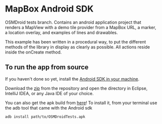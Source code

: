# MapBox Android SDK

OSMDroid tests branch. Contains an android application project that renders a MapView with a demo tile provider from a MapBox URL, a marker, a location overlay, and examples of lines and drawables.

This example has been written in a procedural way, to put the different methods of the library in display as clearly as possible. All actions reside inside the onCreate method.

## To run the app from source

If you haven't done so yet, install the [Android SDK in your machine](http://developer.android.com/sdk/installing/index.html).

Download the [zip](https://github.com/mapbox/mapbox-android-sdk/archive/OSMDroidTests.zip) from the repository and open the directory in Eclipse, IntelliJ IDEA, or any Java IDE of your choice.

You can also get the apk build from [here](https://github.com/mapbox/mapbox-android-sdk/blob/OSMDroidTests/bin/OSMDroidTests.apk?raw=true)! To install it, from your terminal use the adb tool that came with the Android sdk

    adb install path/to/OSMDroidTests.apk